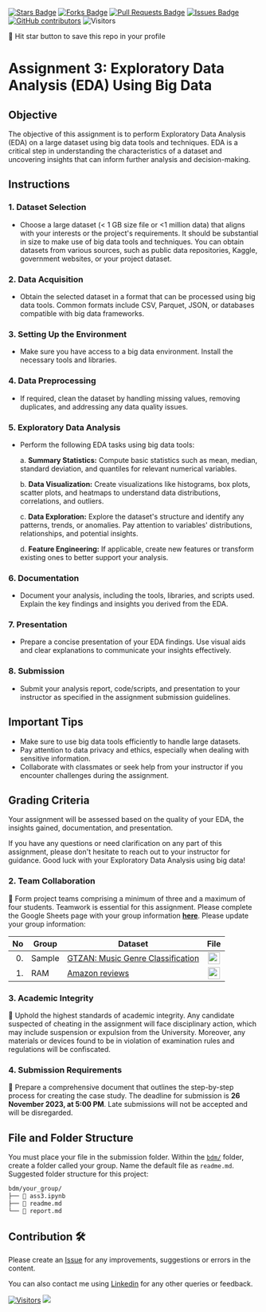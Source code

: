 
<a href="https://github.com/drshahizan/Python_EDA/stargazers"><img src="https://img.shields.io/github/stars/drshahizan/Python_EDA" alt="Stars Badge"/></a>
<a href="https://github.com/drshahizan/Python_EDA/network/members"><img src="https://img.shields.io/github/forks/drshahizan/Python_EDA" alt="Forks Badge"/></a>
<a href="https://github.com/drshahizan/Python_EDA/pulls"><img src="https://img.shields.io/github/issues-pr/drshahizan/Python_EDA" alt="Pull Requests Badge"/></a>
<a href="https://github.com/drshahizan/Python_EDA/issues"><img src="https://img.shields.io/github/issues/drshahizan/Python_EDA" alt="Issues Badge"/></a>
<a href="https://github.com/drshahizan/Python_EDA/graphs/contributors"><img alt="GitHub contributors" src="https://img.shields.io/github/contributors/drshahizan/Python_EDA?color=2b9348"></a>
![Visitors](https://api.visitorbadge.io/api/visitors?path=https%3A%2F%2Fgithub.com%2Fdrshahizan%2FPython_EDA&labelColor=%23d9e3f0&countColor=%23697689&style=flat)

🌟 Hit star button to save this repo in your profile

# Assignment 3: Exploratory Data Analysis (EDA) Using Big Data

## Objective
The objective of this assignment is to perform Exploratory Data Analysis (EDA) on a large dataset using big data tools and techniques. EDA is a critical step in understanding the characteristics of a dataset and uncovering insights that can inform further analysis and decision-making.

## Instructions

### 1. Dataset Selection
- Choose a large dataset (< 1 GB size file or <1 million data) that aligns with your interests or the project's requirements. It should be substantial in size to make use of big data tools and techniques. You can obtain datasets from various sources, such as public data repositories, Kaggle, government websites, or your project dataset.

### 2. Data Acquisition
- Obtain the selected dataset in a format that can be processed using big data tools. Common formats include CSV, Parquet, JSON, or databases compatible with big data frameworks. 

### 3. Setting Up the Environment
- Make sure you have access to a big data environment. Install the necessary tools and libraries.

### 4. Data Preprocessing
- If required, clean the dataset by handling missing values, removing duplicates, and addressing any data quality issues.

### 5. Exploratory Data Analysis
- Perform the following EDA tasks using big data tools:

   a. **Summary Statistics:** Compute basic statistics such as mean, median, standard deviation, and quantiles for relevant numerical variables.

   b. **Data Visualization:** Create visualizations like histograms, box plots, scatter plots, and heatmaps to understand data distributions, correlations, and outliers.

   c. **Data Exploration:** Explore the dataset's structure and identify any patterns, trends, or anomalies. Pay attention to variables' distributions, relationships, and potential insights.

   d. **Feature Engineering:** If applicable, create new features or transform existing ones to better support your analysis.

### 6. Documentation
- Document your analysis, including the tools, libraries, and scripts used. Explain the key findings and insights you derived from the EDA.

### 7. Presentation
- Prepare a concise presentation of your EDA findings. Use visual aids and clear explanations to communicate your insights effectively.

### 8. Submission
- Submit your analysis report, code/scripts, and presentation to your instructor as specified in the assignment submission guidelines.

## Important Tips
- Make sure to use big data tools efficiently to handle large datasets.
- Pay attention to data privacy and ethics, especially when dealing with sensitive information.
- Collaborate with classmates or seek help from your instructor if you encounter challenges during the assignment.

## Grading Criteria
Your assignment will be assessed based on the quality of your EDA, the insights gained, documentation, and presentation.

If you have any questions or need clarification on any part of this assignment, please don't hesitate to reach out to your instructor for guidance. Good luck with your Exploratory Data Analysis using big data!

### 2. Team Collaboration
🚀 Form project teams comprising a minimum of three and a maximum of four students. Teamwork is essential for this assignment. Please complete the Google Sheets page with your group information [**here**](https://docs.google.com/spreadsheets/d/1WJWrzrGmfC0z5CmTYCGmlkKa7_byYOoxlU0MTg7pRrk/edit#gid=1626725610). Please update your group information:

| No | Group  | Dataset | File |
| -----: | ---- |  ----- |  :-----: |  
| 0. | Sample  | [GTZAN: Music Genre Classification](https://www.kaggle.com/datasets/andradaolteanu/gtzan-dataset-music-genre-classification) | <a href="./sample/readme.md" ><img src="../../../images/answer.png" width="24px" height="24px" ></a> | 
| 1. | RAM  | [Amazon reviews](https://www.kaggle.com/datasets/kritanjalijain/amazon-reviews) | <a href="./RAM/readme.md" ><img src="../../../images/answer.png" width="24px" height="24px" ></a> |

### 3. Academic Integrity
🚫 Uphold the highest standards of academic integrity. Any candidate suspected of cheating in the assignment will face disciplinary action, which may include suspension or expulsion from the University. Moreover, any materials or devices found to be in violation of examination rules and regulations will be confiscated.

### 4. Submission Requirements
📝 Prepare a comprehensive document that outlines the step-by-step process for creating the case study. 
The deadline for submission is **26 November 2023, at 5:00 PM**. Late submissions will not be accepted and will be disregarded.

## File and Folder Structure 

You must place your file in the submission folder. Within the [`bdm/`](https://github.com/drshahizan/Python_EDA/edit/main/assignment/ass3/bdm) folder, create a folder called your group. Name the default file as `readme.md`. Suggested folder structure for this project:

```html
bdm/your_group/
├── 📄 ass3.ipynb
├── 📄 readme.md
└── 📄 report.md
```

## Contribution 🛠️
Please create an [Issue](https://github.com/drshahizan/Python_EDA/issues) for any improvements, suggestions or errors in the content.

You can also contact me using [Linkedin](https://www.linkedin.com/in/drshahizan/) for any other queries or feedback.

[![Visitors](https://api.visitorbadge.io/api/visitors?path=https%3A%2F%2Fgithub.com%2Fdrshahizan&labelColor=%23697689&countColor=%23555555&style=plastic)](https://visitorbadge.io/status?path=https%3A%2F%2Fgithub.com%2Fdrshahizan)
![](https://hit.yhype.me/github/profile?user_id=81284918)


